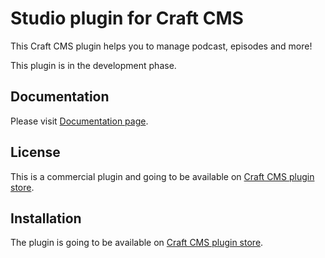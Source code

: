 # Studio plugin for Craft CMS
This Craft CMS plugin helps you to manage podcast, episodes and more!

This plugin is in the development phase.

## Documentation
Please visit [Documentation page](https://github.com/vnali/studio-plugin-docs/blob/main/README.md).

## License
This is a commercial plugin and going to be available on [Craft CMS plugin store](https://plugins.craftcms.com/studio?craft4).

## Installation
The plugin is going to be available on [Craft CMS plugin store](https://plugins.craftcms.com/studio?craft4).

